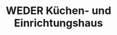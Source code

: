 ---
title: "WEDER Küchen- und Einrichtungshaus"
url: /nordhausen/weder-kuechen-und-einrichtungshaus/
shop: Küchen
---